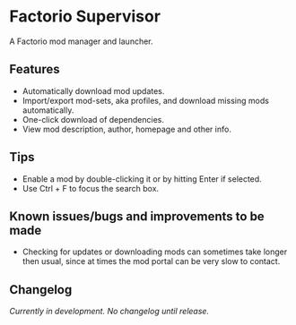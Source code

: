 # Factorio Supervisor
A Factorio mod manager and launcher.

## Features
- Automatically download mod updates.
- Import/export mod-sets, aka profiles, and download missing mods automatically.
- One-click download of dependencies.
- View mod description, author, homepage and other info.

## Tips
- Enable a mod by double-clicking it or by hitting Enter if selected.
- Use Ctrl + F to focus the search box.

## Known issues/bugs and improvements to be made
- Checking for updates or downloading mods can sometimes take longer then usual, since at times the mod portal can be very slow to contact.

## Changelog
*Currently in development. No changelog until release.*
